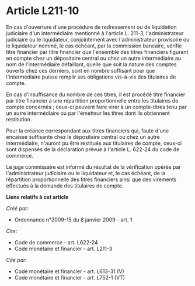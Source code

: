 # Article L211-10

En cas d'ouverture d'une procédure de redressement ou de liquidation judiciaire d'un intermédiaire mentionné à l'article L.
211-3, l'administrateur judiciaire ou le liquidateur, conjointement avec l'administrateur provisoire ou le liquidateur nommé,
le cas échéant, par la commission bancaire, vérifie titre financier par titre financier que l'ensemble des titres financiers
figurant en compte chez un dépositaire central ou chez un autre intermédiaire au nom de l'intermédiaire défaillant, quelle
que soit la nature des comptes ouverts chez ces derniers, sont en nombre suffisant pour que l'intermédiaire puisse remplir
ses obligations vis-à-vis des titulaires de compte. 

En cas d'insuffisance du nombre de ces titres, il est procédé titre financier par titre financier à une répartition
proportionnelle entre les titulaires de compte concernés ; ceux-ci peuvent faire virer à un compte-titres tenu par un autre
intermédiaire ou par l'émetteur les titres dont ils obtiennent restitution. 

Pour la créance correspondant aux titres financiers qui, faute d'une encaisse suffisante chez le dépositaire central ou chez
un autre intermédiaire, n'auront pu être restitués aux titulaires de compte, ceux-ci sont dispensés de la déclaration prévue
à l'article L. 622-24 du code de commerce. 

Le juge commissaire est informé du résultat de la vérification opérée par l'administrateur judiciaire ou le liquidateur et,
le cas échéant, de la répartition proportionnelle des titres financiers ainsi que des virements effectués à la demande des
titulaires de compte.

**Liens relatifs à cet article**

_Créé par_:

  - Ordonnance n°2009-15 du 8 janvier 2009 - art. 1

_Cite_:

  - Code de commerce - art. L622-24
  - Code monétaire et financier - art. L211-3

_Cité par_:

  - Code monétaire et financier - art. L613-31 (V)
  - Code monétaire et financier - art. L752-1 (VT)
